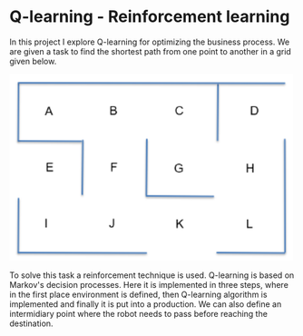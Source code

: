 # Q-learning - Reinforcement learning 
In this project I explore Q-learning for optimizing the business process. We are given a task to find the shortest path from one point to another in a grid given below.

<img src='images/labyrinth.png' width='500'>

To solve this task a reinforcement technique is used. Q-learning is based on Markov's decision processes. Here it is implemented in three steps, where in the first place environment is defined, then Q-learning algorithm is implemented and finally it is put into a production. We can also define an intermidiary point where the robot needs to pass before reaching the destination. 
